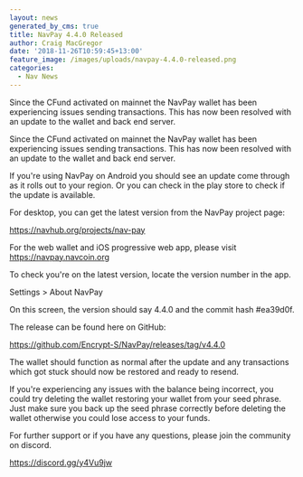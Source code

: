 ```yaml
---
layout: news
generated_by_cms: true
title: NavPay 4.4.0 Released
author: Craig MacGregor
date: '2018-11-26T10:59:45+13:00'
feature_image: /images/uploads/navpay-4.4.0-released.png
categories:
  - Nav News
---
```

Since the CFund activated on mainnet the NavPay wallet has been experiencing issues sending transactions. This has now been resolved with an update to the wallet and back end server.

Since the CFund activated on mainnet the NavPay wallet has been experiencing issues sending transactions. This has now been resolved with an update to the wallet and back end server.

If you're using NavPay on Android you should see an update come through as it rolls out to your region. Or you can check in the play store to check if the update is available.

For desktop, you can get the latest version from the NavPay project page:

https://navhub.org/projects/nav-pay

For the web wallet and iOS progressive web app, please visit https://navpay.navcoin.org

To check you're on the latest version, locate the version number in the app.

Settings > About NavPay

On this screen, the version should say 4.4.0 and the commit hash #ea39d0f.

The release can be found here on GitHub:

https://github.com/Encrypt-S/NavPay/releases/tag/v4.4.0

The wallet should function as normal after the update and any transactions which got stuck should now be restored and ready to resend.

If you're experiencing any issues with the balance being incorrect, you could try deleting the wallet restoring your wallet from your seed phrase. Just make sure you back up the seed phrase correctly before deleting the wallet otherwise you could lose access to your funds.

For further support or if you have any questions, please join the community on discord.

https://discord.gg/y4Vu9jw

